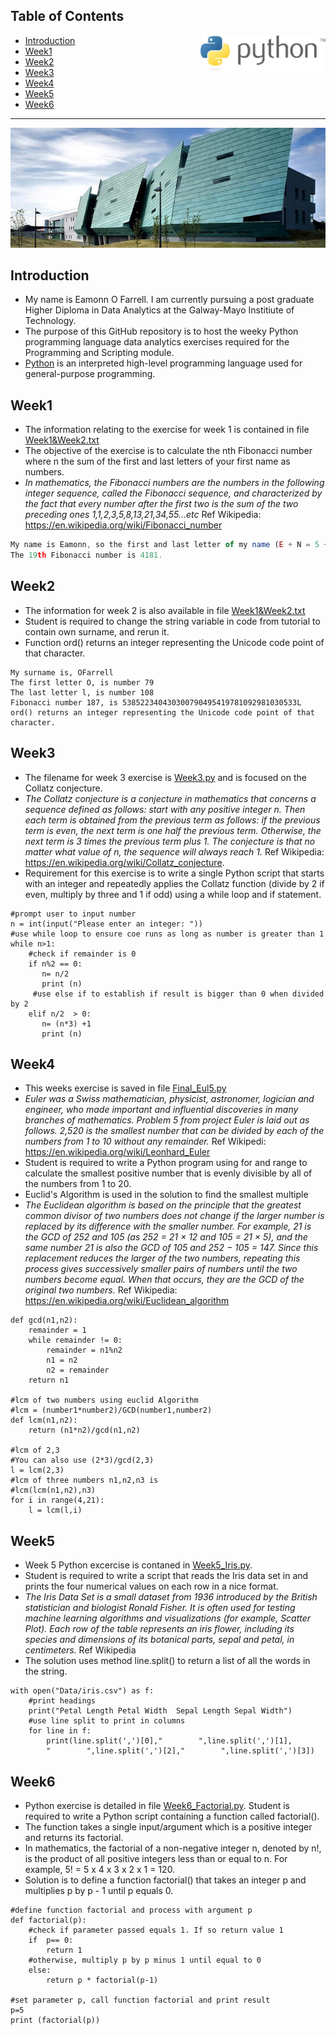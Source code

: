 
##  Table of Contents

<img  width=200 align="right" src="python.jpg">

- [Introduction](#introduction)
- [Week1](#week1)
- [Week2](#week2)
- [Week3](#week3)
- [Week4](#week4)
- [Week5](#week5)
- [Week6](#week6)

---
<img align="centre" src="GMIT.jpg">

## Introduction
- My name is Eamonn O Farrell. I am currently pursuing a post graduate Higher Diploma in Data Analytics at the Galway-Mayo Institiute of Technology.
- The purpose of this GitHub repository is to host the weeky Python programming language data analytics exercises required for the Programming and Scripting module. 
- [Python](https://www.python.org/) is an interpreted high-level programming language used for general-purpose programming.  

## Week1 
- The information relating to the exercise for week 1 is contained in file [Week1&Week2.txt](./Week1&Week2.txt)
- The objective of the exercise is to calculate the nth Fibonacci number where n the sum of the first and last letters of your first name as numbers. 
- *In mathematics, the Fibonacci numbers are the numbers in the following integer sequence, called the Fibonacci sequence, and characterized by the fact that every number after the first two is the sum of the two preceding ones 1,1,2,3,5,8,13,21,34,55...etc* Ref Wikipedia: https://en.wikipedia.org/wiki/Fibonacci_number

```javascript
My name is Eamonn, so the first and last letter of my name (E + N = 5 + 14) give the number 19.  
The 19th Fibonacci number is 4181.
```

## Week2 
- The information for week 2 is also available in file [Week1&Week2.txt](./Week1&Week2.txt)
- Student is required to change the string variable in code from tutorial to contain own surname, and rerun it. 
- Function ord() returns an integer representing the Unicode code point of that character.

```
My surname is, OFarrell
The first letter O, is number 79
The last letter l, is number 108
Fibonacci number 187, is 538522340430300790495419781092981030533L
ord() returns an integer representing the Unicode code point of that character.
```

## Week3 
- The filename for week 3 exercise is [Week3.py](./Week3.py) and is focused on the Collatz conjecture. 
- *The Collatz conjecture is a conjecture in mathematics that concerns a sequence defined as follows: start with any positive integer n. Then each term is obtained from the previous term as follows: if the previous term is even, the next term is one half the previous term. Otherwise, the next term is 3 times the previous term plus 1. The conjecture is that no matter what value of n, the sequence will always reach 1.* Ref Wikipedia: https://en.wikipedia.org/wiki/Collatz_conjecture. 
- Requirement for this exercise is to write a single Python script that starts with an integer and repeatedly applies the Collatz function (divide by 2 if even, multiply by three and 1 if odd) using a while loop and if statement.

```
#prompt user to input number
n = int(input("Please enter an integer: "))
#use while loop to ensure coe runs as long as number is greater than 1
while n>1:
    #check if remainder is 0
    if n%2 == 0:
       n= n/2
       print (n)
     #use else if to establish if result is bigger than 0 when divided by 2
    elif n/2  > 0:
       n= (n*3) +1
       print (n)
```

## Week4 
- This weeks exercise is saved in file [Final_Eul5.py](./Final_Eul5.py)
- *Euler was a Swiss mathematician, physicist, astronomer, logician and engineer, who made important and influential discoveries in many branches of mathematics. Problem 5 from project Euler is laid out as follows. 2,520 is the smallest number that can be divided by each of the numbers from 1 to 10 without any remainder.*  Ref Wikipedi: https://en.wikipedia.org/wiki/Leonhard_Euler
- Student is required to write a Python program using for and range to calculate the smallest positive number that is evenly divisible by all of the numbers from 1 to 20. 
- Euclid's Algorithm is used in the solution to find the smallest multiple
- *The Euclidean algorithm is based on the principle that the greatest common divisor of two numbers does not change if the larger number is replaced by its difference with the smaller number. For example, 21 is the GCD of 252 and 105 (as 252 = 21 × 12 and 105 = 21 × 5), and the same number 21 is also the GCD of 105 and 252 − 105 = 147. Since this replacement reduces the larger of the two numbers, repeating this process gives successively smaller pairs of numbers until the two numbers become equal. When that occurs, they are the GCD of the original two numbers.* Ref Wikipedia: https://en.wikipedia.org/wiki/Euclidean_algorithm 

```#Define function gcd
def gcd(n1,n2):
	remainder = 1
	while remainder != 0:
		remainder = n1%n2
		n1 = n2
		n2 = remainder
	return n1

#lcm of two numbers using euclid Algorithm
#lcm = (number1*number2)/GCD(number1,number2)
def lcm(n1,n2):
	return (n1*n2)/gcd(n1,n2)

#lcm of 2,3
#You can also use (2*3)/gcd(2,3)
l = lcm(2,3)
#lcm of three numbers n1,n2,n3 is
#lcm(lcm(n1,n2),n3)
for i in range(4,21):
	l = lcm(l,i)
```
## Week5 
- Week 5 Python excercise is contaned in [Week5_Iris.py](./Week5_Iris.py).
- Student is required to write a script that reads the Iris data set in and prints the four numerical values on each row in a nice format. 
- *The Iris Data Set is a small dataset from 1936 introduced by the British statistician and biologist Ronald Fisher. It is often used for testing machine learning algorithms and visualizations (for example, Scatter Plot). Each row of the table represents an iris flower, including its species and dimensions of its botanical parts, sepal and petal, in centimeters.* Ref Wikipedia
- The solution uses method line.split() to return a list of all the words in the string. 

```
with open("Data/iris.csv") as f:
    #print headings
    print("Petal Length Petal Width  Sepal Length Sepal Width")
    #use line split to print in columns
    for line in f:
        print(line.split(',')[0],"        ",line.split(',')[1],
        "        ",line.split(',')[2],"        ",line.split(',')[3])
```

## Week6

- Python exercise is detailed in file [Week6_Factorial.py](./Week6_Factorial.py). Student is required to write a Python script containing a function called factorial(). 
- The function takes a single input/argument which is a positive integer and returns its factorial.
- In mathematics, the factorial of a non-negative integer n, denoted by n!, is the product of all positive integers less than or equal to n. For example, 5! = 5 x 4 x 3 x 2 x 1 = 120.
- Solution is to define a function factorial() that takes an integer p and multiplies p by p - 1 until p equals 0.

```
#define function factorial and process with argument p
def factorial(p):
    #check if parameter passed equals 1. If so return value 1
    if  p== 0:
        return 1
    #otherwise, multiply p by p minus 1 until equal to 0 
    else:
        return p * factorial(p-1)

#set parameter p, call function factorial and print result
p=5
print (factorial(p))
```
